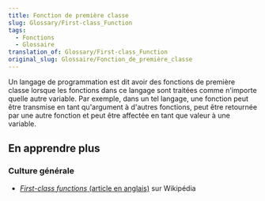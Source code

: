 ```yaml
---
title: Fonction de première classe
slug: Glossary/First-class_Function
tags:
  - Fonctions
  - Glossaire
translation_of: Glossary/First-class_Function
original_slug: Glossaire/Fonction_de_première_classe
---
```

Un langage de programmation est dit avoir des fonctions de première classe lorsque les fonctions dans ce langage sont traitées comme n'importe quelle autre variable. Par exemple, dans un tel langage, une fonction peut être transmise en tant qu'argument à d'autres fonctions, peut être retournée par une autre fonction et peut être affectée en tant que valeur à une variable.

## En apprendre plus

### Culture générale

- [<i lang="en">First-class functions</i> (article en anglais)](https://en.wikipedia.org/wiki/First-class_function) sur Wikipédia
